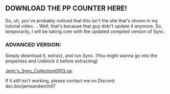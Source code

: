 ## DOWNLOAD THE PP COUNTER HERE!

So, uh, you've probably noticed that this isn't the site that's shown in my tutorial video....
Well, that's because that guy didn't update it anymore. So, temporarily, I will be taking over with the updated compiled version of Sync.

### ADVANCED VERSION:

Simply download it, extract, and run Sync. (You might wanna go into the properties and Unblock it before extracting) 

[Jeric's_Sync_Collection0913.rar](https://github.com/jericjan/jeric-osu-sync/releases/download/9%2F13/Jeric.s_Sync_Collection0913.rar).

If it still isn't working, please contact me on Discord: dsc.bio/jamsandwich47
